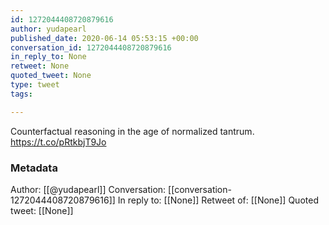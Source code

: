 ```yaml
---
id: 1272044408720879616
author: yudapearl
published_date: 2020-06-14 05:53:15 +00:00
conversation_id: 1272044408720879616
in_reply_to: None
retweet: None
quoted_tweet: None
type: tweet
tags:

---
```


Counterfactual reasoning in the age of normalized tantrum. https://t.co/pRtkbjT9Jo

### Metadata

Author: [[@yudapearl]]
Conversation: [[conversation-1272044408720879616]]
In reply to: [[None]]
Retweet of: [[None]]
Quoted tweet: [[None]]
